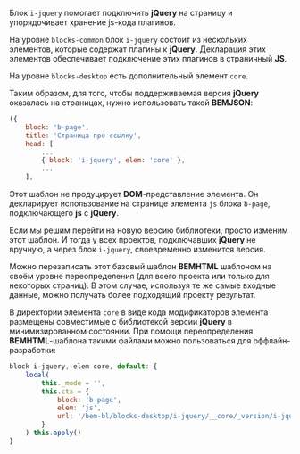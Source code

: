 Блок `i-jquery` помогает подключить **jQuery** на страницу и упорядочивает хранение js-кода плагинов.

На уровне `blocks-common` блок `i-jquery` состоит из нескольких элементов, которые содержат плагины к **jQuery**.
Декларация этих элементов обеспечивает подключение этих плагинов в страничный **JS**.

На уровне `blocks-desktop` есть дополнительный элемент `core`.

Таким образом, для того, чтобы поддерживаемая версия **jQuery** оказалась на страницах, нужно использовать такой **BEMJSON**:

```js
({
    block: 'b-page',
    title: 'Страница про ссылку',
    head: [
        ...
        { block: 'i-jquery', elem: 'core' },
        ...
    ],
```

Этот шаблон не продуцирует **DOM**-представление элемента. Он декларирует использование на странице элемента `js` блока `b-page`, подключающего **js** с **jQuery**.

Если мы решим перейти на новую версию библиотеки, просто изменим этот шаблон. И тогда у всех проектов, подключавших **jQuery** не вручную, а через блок `i-jquery`, своевременно изменится версия.

Можно перезаписать этот базовый шаблон **BEMHTML** шаблоном на своём уровне переопределения (для всего проекта или только для некоторых страниц). В этом случае, используя те же самые входные данные, можно получать более подходящий проекту результат.

В директории элемента `core` в виде кода модификаторов элемента размещены совместимые с библиотекой версии **jQuery** в минимизированном состоянии. При помощи переопределения **BEMHTML**-шаблона такими файлами
можно пользоваться для оффлайн-разработки:

```js
block i-jquery, elem core, default: {
    local(
        this._mode = '',
        this.ctx = {
            block: 'b-page',
            elem: 'js',
            url: '/bem-bl/blocks-desktop/i-jquery/__core/_version/i-jquery__core_version_1.6.2.js'
        }
    ) this.apply()
}
```

